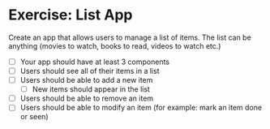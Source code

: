 # Exercise: List App

Create an app that allows users to manage a list of items. The list can be anything (movies to watch, books to read, videos to watch etc.)

* [ ] Your app should have at least 3 components
* [ ] Users should see all of their items in a list
* [ ] Users should be able to add a new item
  * [ ] New items should appear in the list
* [ ] Users should be able to remove an item
* [ ] Users should be able to modify an item (for example: mark an item done or seen)

